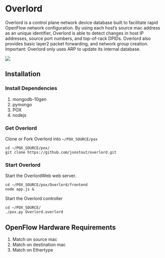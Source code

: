 # Overlord
Overlord is a control plane network device database built to facilitate rapid OpenFlow network configuration. By using each host’s source mac address as an unique identifier, Overlord is able to detect changes in host IP addresses, source port numbers, and top-of-rack DPIDs. Overlord also provides basic layer2 packet forwarding, and network group creation.
Important: Overlord only uses ARP to update its internal database.

![](http://i.imgur.com/UBc9OKx.png)

## Installation

### Install Dependencies
1. mongodb-10gen
2. pymongo
3. POX
4. nodejs

### Get Overlord
Clone or Fork Overlord into `~/POX_SOURCE/pox`
```
cd ~/POX_SOURCE/pox/
git clone https://github.com/jonstout/overlord.git
```

### Start Overlord
Start the OverlordWeb web server.
```
cd ~/POX_SOURCE/pox/Overlord/frontend
node app.js &
```

Start the Overlord controller
```
cd ~/POX_SOURCE/
./pox.py Overlord.overlord
```

## OpenFlow Hardware Requirements
1. Match on source mac
2. Match on destination mac
4. Match on Ethertype
